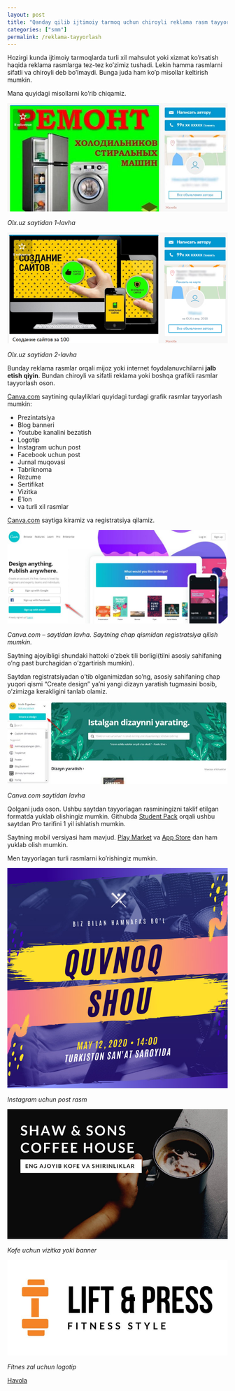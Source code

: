 ```yaml
---
layout: post
title: "Qanday qilib ijtimoiy tarmoq uchun chiroyli reklama rasm tayyorlash mumkin?"
categories: ["smm"]
permalink: /reklama-tayyorlash
---
```


Hozirgi kunda ijtimoiy tarmoqlarda turli xil mahsulot yoki xizmat ko’rsatish haqida reklama rasmlarga tez-tez ko’zimiz tushadi. Lekin hamma rasmlarni sifatli va chiroyli deb bo’lmaydi. Bunga juda ham ko’p misollar keltirish mumkin.

Mana quyidagi misollarni ko’rib chiqamiz.

![Olx.uz saytidan 1-lavha](/assets/2019-10-26-reklama-tayyorlash/olx-1.jpg)

*Olx.uz saytidan 1-lavha*

![Olx.uz saytidan 2-lavha](/assets/2019-10-26-reklama-tayyorlash/olx-2.jpg)

*Olx.uz saytidan 2-lavha*

Bunday reklama rasmlar orqali mijoz yoki internet foydalanuvchilarni **jalb etish qiyin**. Bundan chiroyli va sifatli reklama yoki boshqa grafikli rasmlar tayyorlash oson.

[Canva.com](https://canva.com) saytining qulayliklari quyidagi turdagi grafik rasmlar tayyorlash mumkin:

- Prezintatsiya
- Blog banneri
- Youtube kanalini bezatish
- Logotip
- Instagram uchun post
- Facebook uchun post
- Jurnal muqovasi
- Tabriknoma
- Rezume
- Sertifikat
- Vizitka
- E’lon
- va turli xil rasmlar

[Canva.com](https://canva.com) saytiga kiramiz va registratsiya qilamiz.

![canva.com](/assets/2019-10-26-reklama-tayyorlash/canva-reg.jpg)

*Canva.com – saytidan lavha. Saytning chap qismidan registratsiya qilish mumkin.*

Saytning ajoyibligi shundaki hattoki o’zbek tili borligi(tilni asosiy sahifaning o’ng past burchagidan o’zgartirish mumkin).

Saytdan registratsiyadan o’tib olganimizdan so’ng, asosiy sahifaning chap yuqori qismi “Create design” ya’ni yangi dizayn yaratish tugmasini bosib, o’zimizga kerakligini tanlab olamiz.

![Canva.com saytidan lavha](/assets/2019-10-26-reklama-tayyorlash/canva-example.jpg)

*Canva.com saytidan lavha*

Qolgani juda oson. Ushbu saytdan tayyorlagan rasminingizni taklif etilgan formatda yuklab olishingiz mumkin. Githubda [Student Pack](https://education.github.com/pack) orqali ushbu saytdan Pro tarifini 1 yil ishlatish mumkin.

Saytning mobil versiyasi ham mavjud. [Play Market](https://play.google.com/store/apps/details?id=com.canva.editor) va [App Store](https://apps.apple.com/us/app/canva-graphic-design-creator/id897446215#?platform=iphone) dan ham yuklab olish mumkin.

Men tayyorlagan turli rasmlarni ko’rishingiz mumkin.

![Canva.com](/assets/2019-10-26-reklama-tayyorlash/canva-1.jpg)

*Instagram uchun post rasm*

![Canva.com](/assets/2019-10-26-reklama-tayyorlash/canva-2.jpg)

*Kofe uchun vizitka yoki banner*

![Canva.com](/assets/2019-10-26-reklama-tayyorlash/canva-3.jpg)

*Fitnes zal uchun logotip*

[Havola](https://nodirbek.uz/2019/10/qanday-qilib-ijtimoiy-tarmoqlar-uchun-chiroyli-reklama-rasm-tayyorlash-mumkin/)